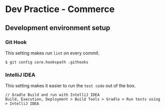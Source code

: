 # Dev Practice - Commerce

## Development environment setup

### Git Hook
This setting makes run `lint` on every commit.

```
$ git config core.hookspath .githooks
```

### IntelliJ IDEA
This setting makes it easier to run the `test code` out of the box.

```
// Gradle Build and run with IntelliJ IDEA
Build, Execution, Deployment > Build Tools > Gradle > Run tests using > IntelliJ IDEA	
```

